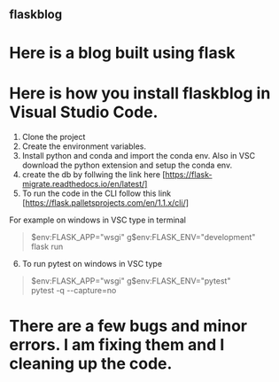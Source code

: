 ## flaskblog ##
# Here is a blog built using flask #


# Here is how you install flaskblog in Visual Studio Code. #

1. Clone the project
2. Create the environment variables.
3. Install python and conda and import the conda env. Also in VSC download the python extension and setup the conda env.
4. create the db by follwing the link here [https://flask-migrate.readthedocs.io/en/latest/]
5. To run the code in the CLI follow this link [https://flask.palletsprojects.com/en/1.1.x/cli/] 

For example on windows in VSC type in terminal

> $env:FLASK_APP="wsgi"    
> g$env:FLASK_ENV="development"      
> flask run 
6. To run pytest on windows in VSC type 

> $env:FLASK_APP="wsgi"    
> g$env:FLASK_ENV="pytest"      
> pytest -q --capture=no  

# There are a few bugs and minor errors. I am fixing them and I cleaning up the code. # 
